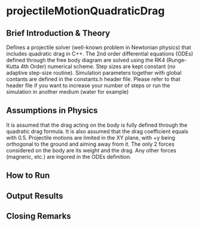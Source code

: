 # projectileMotionQuadraticDrag

## Brief Introduction & Theory
Defines a projectile solver (well-known problem in Newtonian physics) that includes quadratic drag in C++. The 2nd order differential equations (ODEs) defined through the free body diagram are solved using the RK4 (Runge-Kutta 4th Order) numerical scheme. Step sizes are kept constant (no adaptive step-size routine). Simulation parameters together with global contants are defined in the constants.h header file. Please refer to that header file if you want to increase your number of steps or run the simulation in another medium (water for example)

## Assumptions in Physics
It is assumed that the drag acting on the body is fully defined through the quadratic drag formula. It is also assumed that the drag coefficient equals with 0.5. Projectile motions are limited in the XY plane, with +y being orthogonal to the ground and aiming away from it. The only 2 forces considered on the body are its weight and the drag. Any other forces (magneric, etc.) are ingored in the ODEs definition.
## How to Run

## Output Results


## Closing Remarks

